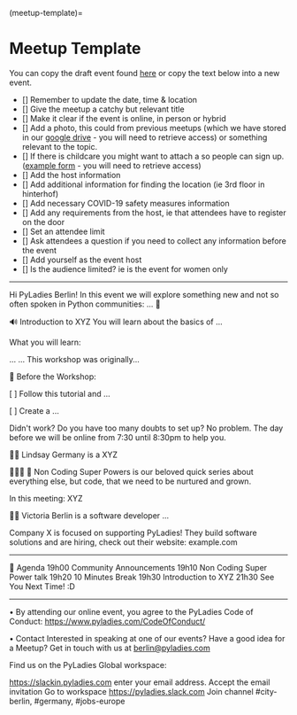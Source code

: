 (meetup-template)=
# Meetup Template

You can copy the draft event found [here](https://www.meetup.com/pyladies-berlin/events/279950871) or copy the text below into a new event.

- [] Remember to update the date, time & location
- [] Give the meetup a catchy but relevant title
- [] Make it clear if the event is online, in person or hybrid
- [] Add a photo, this could from previous meetups (which we have stored in our [google drive](https://drive.google.com/drive/folders/1aoTzqwDEBTDTXAJaRF9KOWo6PJKDasmk?usp=sharing) - you will need to retrieve access) or something relevant to the topic.
- [] If there is childcare you might want to attach a so people can sign up. ([example form](https://docs.google.com/forms/d/e/1FAIpQLSeMraRbGlXI1uAV1XoTNHrmUBbXGgBTnRbUHOfcCzIj4dcyhw/viewform?usp=share_link) - you will need to retrieve access)
- [] Add the host information
- [] Add additional information for finding the location (ie 3rd floor in hinterhof)
- [] Add necessary COVID-19 safety measures information
- [] Add any requirements from the host, ie that attendees have to register on the door
- [] Set an attendee limit
- [] Ask attendees a question if you need to collect any information before the event
- [] Add yourself as the event host
- [] Is the audience limited? ie is the event for women only


---


Hi PyLadies Berlin! In this event we will explore something new and not so often spoken in Python communities: ... 🥳

🔊 Introduction to XYZ
You will learn about the basics of ...

What you will learn:

...
...
This workshop was originally...

🚨 Before the Workshop:

[ ] Follow this tutorial and ...

[ ] Create a ...

Didn't work? Do you have too many doubts to set up? No problem. The day before we will be online from 7:30 until 8:30pm to help you.

👩‍💻 Lindsay Germany is a XYZ

🦸🏻‍♀️ 🦹 Non Coding Super Powers is our beloved quick series about everything else, but code, that we need to be nurtured and grown.

In this meeting: XYZ

👩‍💻 Victoria Berlin is a software developer ...

Company X is focused on supporting PyLadies! They build software solutions and are hiring, check out their website: example.com

---

📆 Agenda
19h00 Community Announcements
19h10 Non Coding Super Power talk
19h20 10 Minutes Break
19h30 Introduction to XYZ
21h30 See You Next Time! :D

---
• By attending our online event, you agree to the PyLadies Code of Conduct: https://www.pyladies.com/CodeOfConduct/

• Contact
Interested in speaking at one of our events? Have a good idea for a Meetup? Get in touch with us at berlin@pyladies.com

Find us on the PyLadies Global workspace:

https://slackin.pyladies.com enter your email address.
Accept the email invitation
Go to workspace https://pyladies.slack.com
Join channel #city-berlin, #germany, #jobs-europe
